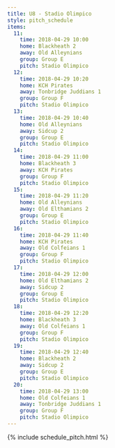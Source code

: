 ```yaml
---
title: U8 - Stadio Olimpico
style: pitch_schedule
items:
  11:
    time: 2018-04-29 10:00
    home: Blackheath 2
    away: Old Alleynians
    group: Group E
    pitch: Stadio Olimpico
  12:
    time: 2018-04-29 10:20
    home: KCH Pirates
    away: Tonbridge Juddians 1
    group: Group F
    pitch: Stadio Olimpico
  13:
    time: 2018-04-29 10:40
    home: Old Alleynians
    away: Sidcup 2
    group: Group E
    pitch: Stadio Olimpico
  14:
    time: 2018-04-29 11:00
    home: Blackheath 3
    away: KCH Pirates
    group: Group F
    pitch: Stadio Olimpico
  15:
    time: 2018-04-29 11:20
    home: Old Alleynians
    away: Old Elthamians 2
    group: Group E
    pitch: Stadio Olimpico
  16:
    time: 2018-04-29 11:40
    home: KCH Pirates
    away: Old Colfeians 1
    group: Group F
    pitch: Stadio Olimpico
  17:
    time: 2018-04-29 12:00
    home: Old Elthamians 2
    away: Sidcup 2
    group: Group E
    pitch: Stadio Olimpico
  18:
    time: 2018-04-29 12:20
    home: Blackheath 3
    away: Old Colfeians 1
    group: Group F
    pitch: Stadio Olimpico
  19:
    time: 2018-04-29 12:40
    home: Blackheath 2
    away: Sidcup 2
    group: Group E
    pitch: Stadio Olimpico
  20:
    time: 2018-04-29 13:00
    home: Old Colfeians 1
    away: Tonbridge Juddians 1
    group: Group F
    pitch: Stadio Olimpico
---
```


{% include schedule_pitch.html %}
